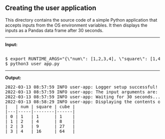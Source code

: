## Creating the user application
<p>This directory contains the source code of a simple Python application that accepts inputs from the OS environment variables. It then displays the inputs as a Pandas data frame after 30 seconds.</p>
<hr>
<p>
<b>Input:</b><br>
<pre> 
$ export RUNTIME_ARGS="{\"num\": [1,2,3,4], \"square\": [1,4,9,16], \"cube\": [1,8,27,64]}"
$ python3 user_app.py
</pre>
</p>
<hr>
<p>
<b>Output:</b><br>
<pre>
2022-03-13 08:57:59 INFO user-app: Logger setup successful!
2022-03-13 08:57:59 INFO user-app: The input arguments are: {'num': [1, 2, 3, 4], 'square': [1, 4, 9, 16], 'cube': [1, 8, 27, 64]}
2022-03-13 08:57:59 INFO user-app: Waiting for 30 seconds... ... ...
2022-03-13 08:58:29 INFO user-app: Displaying the contents of the runtime arguments as a pandas dataframe:
|   | num | square | cube |
|---|-----|--------|------|
| 0 | 1   | 1      | 1    |
| 1 | 2   | 4      | 8    |
| 2 | 3   | 9      | 27   |
| 3 | 4   | 16     | 64   |
</pre>
</p>
